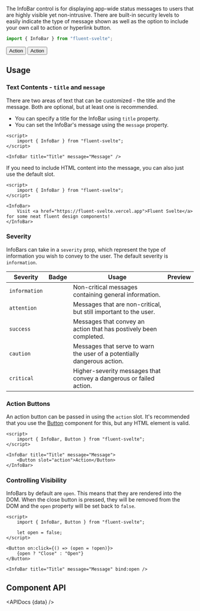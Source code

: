 <script lang="ts">
    import { InfoBar, InfoBadge, Button } from "$lib";
    import { Showcase, APIDocs } from "$site/lib";

    import data from "$lib/InfoBar/InfoBar.svelte?raw&sveld";
</script>

The InfoBar control is for displaying app-wide status messages to users that are highly visible yet non-intrusive. There are built-in security levels to easily indicate the type of message shown as well as the option to include your own call to action or hyperlink button.

```ts
import { InfoBar } from "fluent-svelte";
```

<Showcase repl="789be6a7b377455aab6f44e123885423" columns={2}>
    <InfoBar title="Title" message="Message">
        <Button slot="action">Action</Button>
    </InfoBar>
    <InfoBar title="Title" message="Message" severity="attention">
        <Button slot="action" variant="accent">Action</Button>
    </InfoBar>
    <InfoBar title="Title" message="Message" closable={false} />
    <InfoBar title="Title" message="Message" severity="success" />
    <InfoBar title="Title" message="Message" severity="caution" />
    <InfoBar title="Title" message="Message" severity="critical" />
</Showcase>

## Usage

### Text Contents - `title` and `message`

There are two areas of text that can be customized - the title and the message. Both are optional, but at least one is recommended.

-   You can specify a title for the InfoBar using `title` property.
-   You can set the InfoBar's message using the `message` property.

```svelte example
<script>
	import { InfoBar } from "fluent-svelte";
</script>

<InfoBar title="Title" message="Message" />
```

If you need to include HTML content into the message, you can also just use the default slot.

```svelte example
<script>
	import { InfoBar } from "fluent-svelte";
</script>

<InfoBar>
	Visit <a href="https://fluent-svelte.vercel.app">Fluent Svelte</a> for some neat fluent design components!
</InfoBar>
```

### Severity

InfoBars can take in a `severity` prop, which represent the type of information you wish to convey to the user. The default severity is `information`.

| Severity      | Badge                                | Usage                                                                   | Preview                                                |
| ------------- | ------------------------------------ | ----------------------------------------------------------------------- | ------------------------------------------------------ |
| `information` | <InfoBadge severity="information" /> | Non-critical messages containing general information.                   | <InfoBar severity="information" title="Information" /> |
| `attention`   | <InfoBadge severity="attention" />   | Messages that are non-critical, but still important to the user.        | <InfoBar severity="attention" title="Attention" />     |
| `success`     | <InfoBadge severity="success" />     | Messages that convey an action that has postively been completed.       | <InfoBar severity="success" title="Success" />         |
| `caution`     | <InfoBadge severity="caution" />     | Messages that serve to warn the user of a potentially dangerous action. | <InfoBar severity="caution" title="Caution" />         |
| `critical`    | <InfoBadge severity="critical" />    | Higher-severity messages that convey a dangerous or failed action.      | <InfoBar severity="critical" title="Critical" />       |

### Action Buttons

An action button can be passed in using the `action` slot. It's recommended that you use the [Button](/docs/components/button) component for this, but any HTML element is valid.

```svelte example
<script>
	import { InfoBar, Button } from "fluent-svelte";
</script>

<InfoBar title="Title" message="Message">
	<Button slot="action">Action</Button>
</InfoBar>
```

### Controlling Visibility

InfoBars by default are `open`. This means that they are rendered into the DOM. When the close button is pressed, they will be removed from the DOM and the `open` property will be set back to `false`.

```svelte example
<script>
	import { InfoBar, Button } from "fluent-svelte";

	let open = false;
</script>

<Button on:click={() => (open = !open)}>
	{open ? "Close" : "Open"}
</Button>

<InfoBar title="Title" message="Message" bind:open />
```

## Component API

<APIDocs {data} />
